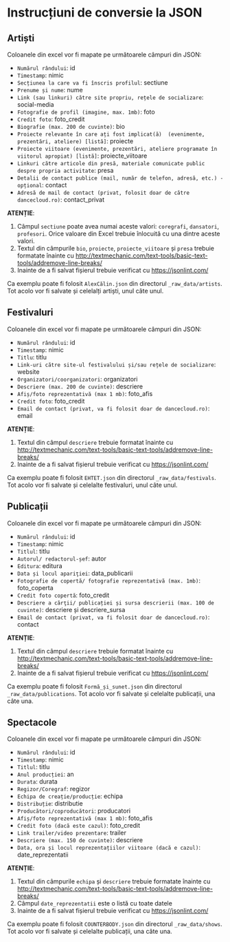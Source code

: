 # Instrucțiuni de conversie la JSON

## Artiști

Coloanele din excel vor fi mapate pe următoarele câmpuri din JSON:

* `Numărul rândului`: id
* `Timestamp`: nimic
* `Secțiunea la care va fi înscris profilul`: sectiune
* `Prenume și nume`: nume
* `Link (sau linkuri) către site propriu, rețele de socializare`: social-media
* `Fotografie de profil (imagine, max. 1mb)`: foto
* `Credit foto`: foto_credit
* `Biografie (max. 200 de cuvinte)`: bio
* `Proiecte relevante în care ați fost implicat(ă)  (evenimente, prezentări, ateliere) [listă]`: proiecte
* `Proiecte viitoare (evenimente, prezentări, ateliere programate în viitorul apropiat) [listă]`: proiecte_viitoare
* `Linkuri către articole din presă, materiale comunicate public despre propria activitate`: presa
* `Detalii de contact publice (mail, număr de telefon, adresă, etc.) - opțional`: contact
* `Adresă de mail de contact (privat, folosit doar de către dancecloud.ro)`: contact_privat

**ATENȚIE**:

1. Câmpul `sectiune` poate avea numai aceste valori: `coregrafi`, `dansatori`, `profesori`. Orice valoare din Excel trebuie înlocuită cu una dintre aceste valori.
1. Textul din câmpurile `bio`, `proiecte`, `proiecte_viitoare` și `presa` trebuie formatate înainte cu <http://textmechanic.com/text-tools/basic-text-tools/addremove-line-breaks/>
1. Inainte de a fi salvat fișierul trebuie verificat cu <https://jsonlint.com/>

Ca exemplu poate fi folosit `AlexCălin.json` din directorul `_raw_data/artists`. Tot acolo vor fi salvate și celelalți artiști, unul câte unul.

## Festivaluri

Coloanele din excel vor fi mapate pe următoarele câmpuri din JSON:

* `Numărul rândului`: id
* `Timestamp`: nimic
* `Titlu`: titlu
* `Link-uri către site-ul festivalului și/sau rețele de socializare`: website
* `Organizatori/coorganizatori`: organizatori
* `Descriere (max. 200 de cuvinte)`: descriere
* `Afiș/foto reprezentativă (max 1 mb)`: foto_afis
* `Credit foto`: foto_credit
* `Email de contact (privat, va fi folosit doar de dancecloud.ro)`: email

**ATENȚIE**:

1. Textul din câmpul `descriere` trebuie formatat înainte cu <http://textmechanic.com/text-tools/basic-text-tools/addremove-line-breaks/>
1. Inainte de a fi salvat fișierul trebuie verificat cu <https://jsonlint.com/>

Ca exemplu poate fi folosit `EHTET.json` din directorul `_raw_data/festivals`. Tot acolo vor fi salvate și celelalte festivaluri, unul câte unul.

## Publicații

Coloanele din excel vor fi mapate pe următoarele câmpuri din JSON:

* `Numărul rândului`: id
* `Timestamp`: nimic
* `Titlul`: titlu
* `Autorul/ redactorul-șef`: autor
* `Editura`: editura
* `Data și locul apariţiei`: data_publicarii
* `Fotografie de copertă/ fotografie reprezentativă (max. 1mb)`: foto_coperta
* `Credit foto copertă`: foto_credit
* `Descriere a cărţii/ publicației și sursa descrierii (max. 100 de cuvinte)`: descriere și descriere_sursa
* `Email de contact (privat, va fi folosit doar de dancecloud.ro)`: contact

**ATENȚIE**:

1. Textul din câmpul `descriere` trebuie formatat înainte cu <http://textmechanic.com/text-tools/basic-text-tools/addremove-line-breaks/>
1. Inainte de a fi salvat fișierul trebuie verificat cu <https://jsonlint.com/>

Ca exemplu poate fi folosit `Formă_și_sunet.json` din directorul `_raw_data/publications`. Tot acolo vor fi salvate și celelalte publicații, una câte una.

## Spectacole

Coloanele din excel vor fi mapate pe următoarele câmpuri din JSON:

* `Numărul rândului`: id
* `Timestamp`: nimic
* `Titlul`: titlu
* `Anul producției`: an
* `Durata`: durata
* `Regizor/Coregraf`: regizor
* `Echipa de creație/producție`: echipa
* `Distribuție`: distributie
* `Producători/coproducători`: producatori
* `Afiș/foto reprezentativă (max 1 mb)`: foto_afis
* `Credit foto (dacă este cazul)`: foto_credit
* `Link trailer/video prezentare`: trailer
* `Descriere (max. 150 de cuvinte)`: descriere
* `Data, ora și locul reprezentațiilor viitoare (dacă e cazul)`: date_reprezentatii

**ATENȚIE**:

1. Textul din câmpurile `echipa` și `descriere` trebuie formatate înainte cu <http://textmechanic.com/text-tools/basic-text-tools/addremove-line-breaks/>
1. Câmpul `date_reprezentatii` este o listă cu toate datele
1. Inainte de a fi salvat fișierul trebuie verificat cu <https://jsonlint.com/>

Ca exemplu poate fi folosit `COUNTERBODY.json` din directorul `_raw_data/shows`. Tot acolo vor fi salvate și celelalte publicații, una câte una.
